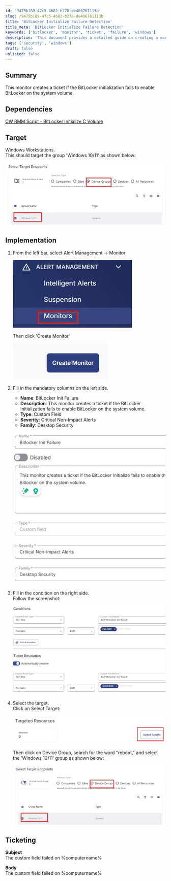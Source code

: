 ```yaml
---
id: '9475b189-47c5-4682-b278-de406761113b'
slug: /9475b189-47c5-4682-b278-de406761113b
title: 'BitLocker Initialize Failure Detection'
title_meta: 'BitLocker Initialize Failure Detection'
keywords: ['bitlocker', 'monitor', 'ticket', 'failure', 'windows']
description: 'This document provides a detailed guide on creating a monitor that generates a ticket when the BitLocker Initialization fails on the system volume for Windows workstations. It includes dependencies, implementation steps, and ticketing information.'
tags: ['security', 'windows']
draft: false
unlisted: false
---
```


## Summary

This monitor creates a ticket if the BitLocker initialization fails to enable BitLocker on the system volume.

## Dependencies

[CW RMM Script - BitLocker Initialize C Volume](/docs/d920b865-7887-41b6-9fcd-b4802832d2a9)

## Target

Windows Workstations.  
This should target the group 'Windows 10/11' as shown below:

![Windows 10/11 Group](../../../static/img/docs/9475b189-47c5-4682-b278-de406761113b/image_1.webp)

## Implementation

1. From the left bar, select Alert Management -> Monitor  

   ![Select Monitor](../../../static/img/docs/9475b189-47c5-4682-b278-de406761113b/image_2.webp)  

   Then click 'Create Monitor'  

   ![Create Monitor](../../../static/img/docs/9475b189-47c5-4682-b278-de406761113b/image_3.webp)

2. Fill in the mandatory columns on the left side.  
   - **Name**: BitLocker Init Failure  
   - **Description**: This monitor creates a ticket if the BitLocker initialization fails to enable BitLocker on the system volume.  
   - **Type**: Custom Field  
   - **Severity**: Critical Non-Impact Alerts  
   - **Family**: Desktop Security  

   ![Mandatory Fields](../../../static/img/docs/9475b189-47c5-4682-b278-de406761113b/image_4.webp)

3. Fill in the condition on the right side.  
   Follow the screenshot:  

   ![Condition Screenshot](../../../static/img/docs/9475b189-47c5-4682-b278-de406761113b/image_5.webp)

4. Select the target.  
   Click on Select Target:  

   ![Select Target](../../../static/img/docs/9475b189-47c5-4682-b278-de406761113b/image_6.webp)  

   Then click on Device Group, search for the word "reboot," and select the 'Windows 10/11' group as shown below:  

   ![Windows 10/11 Group Selection](../../../static/img/docs/9475b189-47c5-4682-b278-de406761113b/image_1.webp)

## Ticketing

**Subject**  
The custom field failed on %computername%

**Body**  
The custom field failed on %computername%